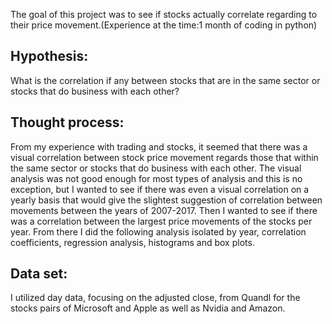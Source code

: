 The goal of this project was to see if stocks actually correlate regarding to their price movement.(Experience at the time:1 month of coding in python)

Hypothesis:
-
What is the correlation if any between stocks that are in the same sector or stocks that do business with each other?

Thought process:
-
From my experience with trading and stocks, it seemed that there was a visual correlation between stock price movement regards those that within the same sector or stocks that do business with each other.  The visual analysis was not good enough for most types of analysis and this is no exception, but I wanted to see if there was even a visual correlation on a yearly basis that would give the slightest suggestion of correlation between movements between the years of 2007-2017. Then I wanted to see if there was a correlation between the largest price movements of the stocks per year.  From there I did the following analysis isolated by year, correlation coefficients, regression analysis, histograms and box plots.

Data set:
-
I utilized day data, focusing on the adjusted close, from Quandl for the  stocks pairs of Microsoft and Apple as well as Nvidia and Amazon. 
